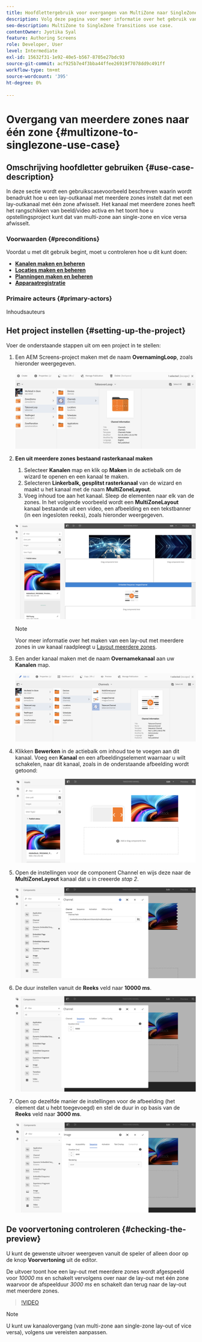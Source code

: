 ```yaml
---
title: Hoofdlettergebruik voor overgangen van MultiZone naar SingleZone
description: Volg deze pagina voor meer informatie over het gebruik van hoofdletters en kleine letters voor multiZone-overgangen.
seo-description: MultiZone to SingleZone Transitions use case.
contentOwner: Jyotika Syal
feature: Authoring Screens
role: Developer, User
level: Intermediate
exl-id: 15632f31-1e92-40e5-b567-8705e27bdc93
source-git-commit: acf925b7e4f3bba44ffee26919f7078dd9c491ff
workflow-type: tm+mt
source-wordcount: '395'
ht-degree: 0%

---
```


# Overgang van meerdere zones naar één zone {#multizone-to-singlezone-use-case}


## Omschrijving hoofdletter gebruiken {#use-case-description}

In deze sectie wordt een gebruikscasevoorbeeld beschreven waarin wordt benadrukt hoe u een lay-outkanaal met meerdere zones instelt dat met een lay-outkanaal met één zone afwisselt. Het kanaal met meerdere zones heeft het rangschikken van beeld/video activa en het toont hoe u opstellingsproject kunt dat van multi-zone aan single-zone en vice versa afwisselt.

### Voorwaarden {#preconditions}

Voordat u met dit gebruik begint, moet u controleren hoe u dit kunt doen:

* **[Kanalen maken en beheren](managing-channels.md)**
* **[Locaties maken en beheren](managing-locations.md)**
* **[Planningen maken en beheren](managing-schedules.md)**
* **[Apparaatregistratie](device-registration.md)**

### Primaire acteurs {#primary-actors}

Inhoudsauteurs

## Het project instellen {#setting-up-the-project}

Voer de onderstaande stappen uit om een project in te stellen:

1. Een AEM Screens-project maken met de naam **OvernamingLoop**, zoals hieronder weergegeven.

   ![element](assets/mz-to-sz1.png)


1. **Een uit meerdere zones bestaand rasterkanaal maken**

   1. Selecteer **Kanalen** map en klik op **Maken** in de actiebalk om de wizard te openen en een kanaal te maken.
   1. Selecteren **Linkerbalk, gesplitst rasterkanaal** van de wizard en maakt u het kanaal met de naam **MultiZoneLayout**.
   1. Voeg inhoud toe aan het kanaal. Sleep de elementen naar elk van de zones. In het volgende voorbeeld wordt een **MultiZoneLayout** kanaal bestaande uit een video, een afbeelding en een tekstbanner (in een ingesloten reeks), zoals hieronder weergegeven.

   ![element](assets/mz-to-sz2.png)

   >[!NOTE]
   >
   >Voor meer informatie over het maken van een lay-out met meerdere zones in uw kanaal raadpleegt u [Layout meerdere zones](multi-zone-layout-aem-screens.md).


1. Een ander kanaal maken met de naam **Overnamekanaal** aan uw **Kanalen** map.

   ![element](assets/mz-to-sz3.png)

1. Klikken **Bewerken** in de actiebalk om inhoud toe te voegen aan dit kanaal. Voeg een **Kanaal** en een afbeeldingselement waarnaar u wilt schakelen, naar dit kanaal, zoals in de onderstaande afbeelding wordt getoond:

   ![element](assets/mz-to-sz4.png)

1. Open de instellingen voor de component Channel en wijs deze naar de **MultiZoneLayout** kanaal dat u in creeerde *stap 2*.

   ![element](assets/mz-to-sz5.png)

1. De duur instellen vanuit de **Reeks** veld naar **10000 ms**.

   ![element](assets/mz-to-sz6.png)

1. Open op dezelfde manier de instellingen voor de afbeelding (het element dat u hebt toegevoegd) en stel de duur in op basis van de **Reeks** veld naar **3000 ms**.

   ![element](assets/mz-to-sz7.png)

## De voorvertoning controleren {#checking-the-preview}

U kunt de gewenste uitvoer weergeven vanuit de speler of alleen door op de knop **Voorvertoning** uit de editor.

De uitvoer toont hoe een lay-out met meerdere zones wordt afgespeeld voor *10000 ms* en schakelt vervolgens over naar de lay-out met één zone waarvoor de afspeelduur *3000 ms* en schakelt dan terug naar de lay-out met meerdere zones.

>[!VIDEO](https://video.tv.adobe.com/v/30366)

>[!NOTE]
>
>U kunt uw kanaalovergang (van multi-zone aan single-zone lay-out of vice versa), volgens uw vereisten aanpassen.
